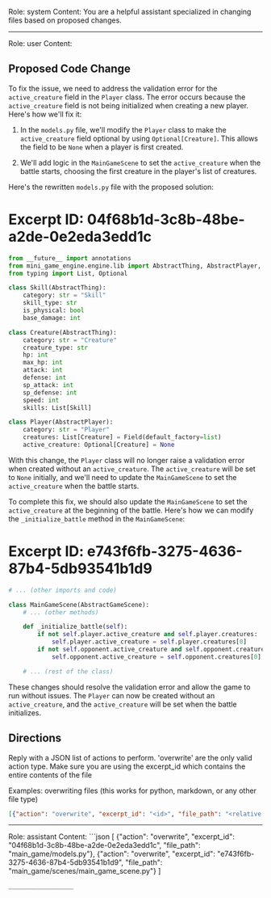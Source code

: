 Role: system
Content: You are a helpful assistant specialized in changing files based on proposed changes.
__________________
Role: user
Content: 
## Proposed Code Change
To fix the issue, we need to address the validation error for the `active_creature` field in the `Player` class. The error occurs because the `active_creature` field is not being initialized when creating a new player. Here's how we'll fix it:

1. In the `models.py` file, we'll modify the `Player` class to make the `active_creature` field optional by using `Optional[Creature]`. This allows the field to be `None` when a player is first created.

2. We'll add logic in the `MainGameScene` to set the `active_creature` when the battle starts, choosing the first creature in the player's list of creatures.

Here's the rewritten `models.py` file with the proposed solution:

# Excerpt ID: 04f68b1d-3c8b-48be-a2de-0e2eda3edd1c
```python main_game/models.py
from __future__ import annotations
from mini_game_engine.engine.lib import AbstractThing, AbstractPlayer, Field
from typing import List, Optional

class Skill(AbstractThing):
    category: str = "Skill"
    skill_type: str
    is_physical: bool
    base_damage: int

class Creature(AbstractThing):
    category: str = "Creature"
    creature_type: str
    hp: int
    max_hp: int
    attack: int
    defense: int
    sp_attack: int
    sp_defense: int
    speed: int
    skills: List[Skill]

class Player(AbstractPlayer):
    category: str = "Player"
    creatures: List[Creature] = Field(default_factory=list)
    active_creature: Optional[Creature] = None
```

With this change, the `Player` class will no longer raise a validation error when created without an `active_creature`. The `active_creature` will be set to `None` initially, and we'll need to update the `MainGameScene` to set the `active_creature` when the battle starts.

To complete this fix, we should also update the `MainGameScene` to set the `active_creature` at the beginning of the battle. Here's how we can modify the `_initialize_battle` method in the `MainGameScene`:

# Excerpt ID: e743f6fb-3275-4636-87b4-5db93541b1d9
```python main_game/scenes/main_game_scene.py
# ... (other imports and code)

class MainGameScene(AbstractGameScene):
    # ... (other methods)

    def _initialize_battle(self):
        if not self.player.active_creature and self.player.creatures:
            self.player.active_creature = self.player.creatures[0]
        if not self.opponent.active_creature and self.opponent.creatures:
            self.opponent.active_creature = self.opponent.creatures[0]

    # ... (rest of the class)
```

These changes should resolve the validation error and allow the game to run without issues. The `Player` can now be created without an `active_creature`, and the `active_creature` will be set when the battle initializes.

## Directions
Reply with a JSON list of actions to perform. 'overwrite' are the only valid action type. 
Make sure you are using the excerpt_id which contains the entire contents of the file

Examples:
overwriting files (this works for python, markdown, or any other file type)
```json output_example1
[{"action": "overwrite", "excerpt_id": "<id>", "file_path": "<relative file path>"}]
```

__________________
Role: assistant
Content: ```json
[
    {"action": "overwrite", "excerpt_id": "04f68b1d-3c8b-48be-a2de-0e2eda3edd1c", "file_path": "main_game/models.py"},
    {"action": "overwrite", "excerpt_id": "e743f6fb-3275-4636-87b4-5db93541b1d9", "file_path": "main_game/scenes/main_game_scene.py"}
]
```
__________________
